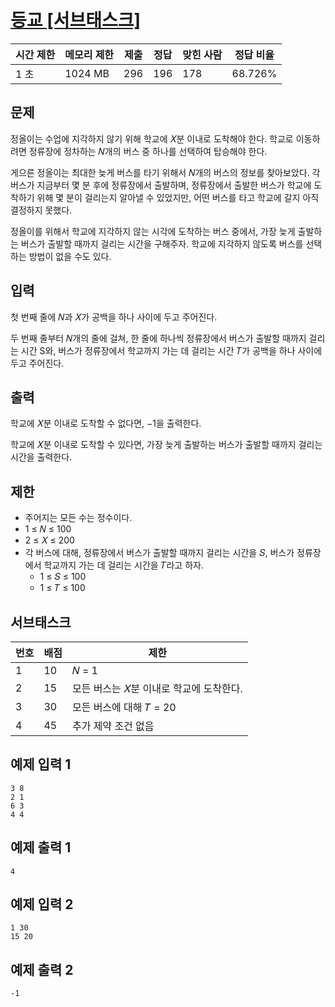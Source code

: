 # [등교 [서브태스크]](https://www.acmicpc.net/problem/31962)

| 시간 제한 | 메모리 제한 | 제출 | 정답 | 맞힌 사람 | 정답 비율 |
| --- | --- | --- | --- | --- | --- |
| 1 초 | 1024 MB | 296 | 196 | 178 | 68.726% |

## 문제

정올이는 수업에 지각하지 않기 위해 학교에 𝑋분 이내로 도착해야 한다. 학교로 이동하려면 정류장에 정차하는 𝑁개의 버스 중 하나를 선택하여 탑승해야 한다.

게으른 정올이는 최대한 늦게 버스를 타기 위해서 𝑁개의 버스의 정보를 찾아보았다. 각 버스가 지금부터 몇 분 후에 정류장에서 출발하며, 정류장에서 출발한 버스가 학교에 도착하기 위해 몇 분이 걸리는지 알아낼 수 있었지만, 어떤 버스를 타고 학교에 갈지 아직 결정하지 못했다.

정올이를 위해서 학교에 지각하지 않는 시각에 도착하는 버스 중에서, 가장 늦게 출발하는 버스가 출발할 때까지 걸리는 시간을 구해주자. 학교에 지각하지 않도록 버스를 선택하는 방법이 없을 수도 있다.

## 입력

첫 번째 줄에 𝑁과 𝑋가 공백을 하나 사이에 두고 주어진다.

두 번째 줄부터 𝑁개의 줄에 걸쳐, 한 줄에 하나씩 정류장에서 버스가 출발할 때까지 걸리는 시간 S와, 버스가 정류장에서 학교까지 가는 데 걸리는 시간 𝑇가 공백을 하나 사이에 두고 주어진다.

## 출력

학교에 𝑋분 이내로 도착할 수 없다면, −1을 출력한다.

학교에 𝑋분 이내로 도착할 수 있다면, 가장 늦게 출발하는 버스가 출발할 때까지 걸리는 시간을 출력한다.

## 제한

- 주어지는 모든 수는 정수이다.
- 1 ≤ 𝑁 ≤ 100
- 2 ≤ 𝑋 ≤ 200
- 각 버스에 대해, 정류장에서 버스가 출발할 때까지 걸리는 시간을 𝑆, 버스가 정류장에서 학교까지 가는 데 걸리는 시간을 𝑇라고 하자.
    - 1 ≤ 𝑆 ≤ 100
    - 1 ≤ 𝑇 ≤ 100

## 서브태스크

| 번호 | 배점 | 제한 |
| --- | --- | --- |
| 1 | 10 | 𝑁 = 1 |
| 2 | 15 | 모든 버스는 𝑋분 이내로 학교에 도착한다. |
| 3 | 30 | 모든 버스에 대해 𝑇 = 20 |
| 4 | 45 | 추가 제약 조건 없음 |

## 예제 입력 1

```
3 8
2 1
6 3
4 4

```

## 예제 출력 1

```
4

```

## 예제 입력 2

```
1 30
15 20

```

## 예제 출력 2

```
-1
```
